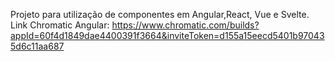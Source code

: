 Projeto para utilização de componentes em Angular,React, Vue e Svelte.
Link Chromatic Angular: https://www.chromatic.com/builds?appId=60f4d1849dae4400391f3664&inviteToken=d155a15eecd5401b970435d6c11aa687